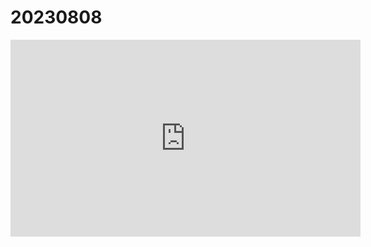 # 20230808

<iframe width="560" height="315" src="https://www.youtube.com/embed/EWD-76DG7Ek" title="YouTube video player" frameborder="0" allow="accelerometer; autoplay; clipboard-write; encrypted-media; gyroscope; picture-in-picture; web-share" allowfullscreen></iframe>
